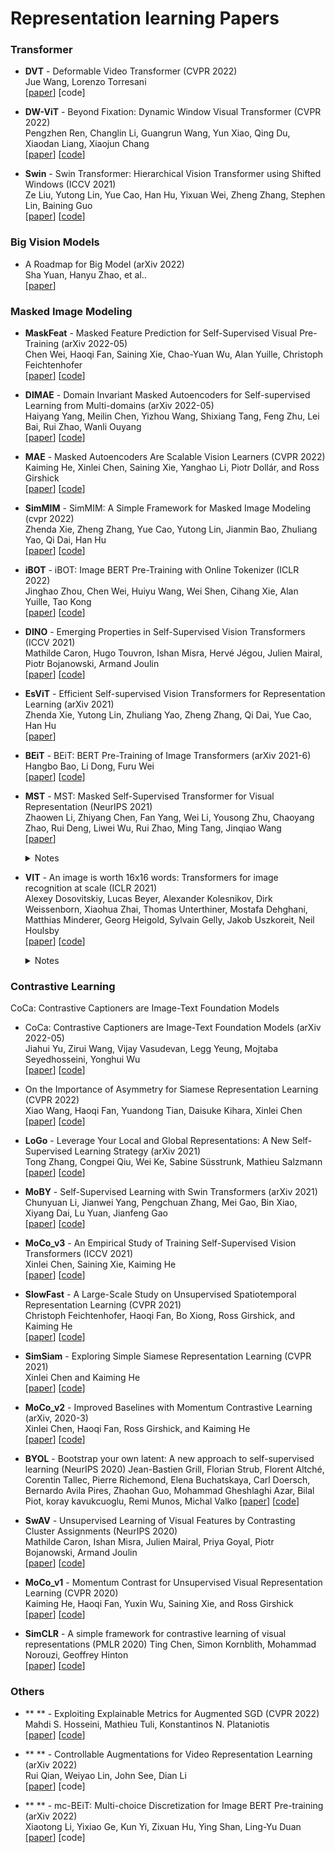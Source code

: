 

# Representation learning Papers

### Transformer

+ **DVT** - Deformable Video Transformer (CVPR 2022)  
Jue Wang, Lorenzo Torresani   
[[paper](https://arxiv.org/pdf/2203.16795.pdf)]  [code]   

+ **DW-ViT** - Beyond Fixation: Dynamic Window Visual Transformer (CVPR 2022)  
Pengzhen Ren, Changlin Li, Guangrun Wang, Yun Xiao, Qing Du, Xiaodan Liang, Xiaojun Chang   
[[paper](https://arxiv.org/abs/2203.12856)]  [[code](https://github.com/pzhren/DW-ViT)]  

+ **Swin** - Swin Transformer: Hierarchical Vision Transformer using Shifted Windows (ICCV 2021)  
Ze Liu, Yutong Lin, Yue Cao, Han Hu, Yixuan Wei, Zheng Zhang, Stephen Lin, Baining Guo   
[[paper](https://openaccess.thecvf.com/content/ICCV2021/papers/Liu_Swin_Transformer_Hierarchical_Vision_Transformer_Using_Shifted_Windows_ICCV_2021_paper.pdf)]  [[code](https://github.com/microsoft/Swin-Transformer)]  

### Big Vision Models  
+ A Roadmap for Big Model (arXiv 2022)  
Sha Yuan, Hanyu Zhao, et al..   
[[paper](https://arxiv.org/pdf/2203.14101.pdf)]  



### Masked Image Modeling

+ **MaskFeat** - Masked Feature Prediction for Self-Supervised Visual Pre-Training (arXiv 2022-05)   
Chen Wei, Haoqi Fan, Saining Xie, Chao-Yuan Wu, Alan Yuille, Christoph Feichtenhofer   
[[paper](https://arxiv.org/abs/2112.09133)] [[code](https://github.com/facebookresearch/pytorchvideo)]   


+ **DIMAE** - Domain Invariant Masked Autoencoders for Self-supervised Learning from Multi-domains (arXiv 2022-05)   
Haiyang Yang, Meilin Chen, Yizhou Wang, Shixiang Tang, Feng Zhu, Lei Bai, Rui Zhao, Wanli Ouyang   
[[paper](https://arxiv.org/abs/2205.04771)] [[code]()]   


+ **MAE** - Masked Autoencoders Are Scalable Vision Learners (CVPR 2022)   
Kaiming He, Xinlei Chen, Saining Xie, Yanghao Li, Piotr Dollár, and Ross Girshick   
[[paper](https://arxiv.org/abs/2111.06377)] [[code](https://github.com/facebookresearch/mae)]   


+ **SimMIM** - SimMIM: A Simple Framework for Masked Image Modeling (cvpr 2022)  
Zhenda Xie, Zheng Zhang, Yue Cao, Yutong Lin, Jianmin Bao, Zhuliang Yao, Qi Dai, Han Hu  
[[paper](https://arxiv.org/abs/2111.09886)]  [[code](https://github.com/microsoft/SimMIM)]

+ **iBOT** - iBOT: Image BERT Pre-Training with Online Tokenizer  (ICLR 2022)   
Jinghao Zhou, Chen Wei, Huiyu Wang, Wei Shen, Cihang Xie, Alan Yuille, Tao Kong  
[[paper](https://arxiv.org/pdf/2111.07832.pdf)]  [[code](https://github.com/bytedance/ibot)]   

+ **DINO** - Emerging Properties in Self-Supervised Vision Transformers  (ICCV 2021)   
Mathilde Caron, Hugo Touvron, Ishan Misra, Hervé Jégou, Julien Mairal, Piotr Bojanowski, Armand Joulin  
[[paper](https://openaccess.thecvf.com/content/ICCV2021/papers/Caron_Emerging_Properties_in_Self-Supervised_Vision_Transformers_ICCV_2021_paper.pdf)]  [[code](https://github.com/facebookresearch/dino)]   

+ **EsViT** - Efficient Self-supervised Vision Transformers for Representation Learning  (arXiv 2021)    
Zhenda Xie, Yutong Lin, Zhuliang Yao, Zheng Zhang, Qi Dai, Yue Cao, Han Hu  
[[paper](https://arxiv.org/abs/2106.09785)]    

+ **BEiT** - BEiT: BERT Pre-Training of Image Transformers  (arXiv 2021-6)   
Hangbo Bao, Li Dong, Furu Wei  
[[paper](https://arxiv.org/abs/2106.08254)]  [[code](https://github.com/microsoft/unilm/tree/master/beit)] 

+ **MST** - MST: Masked Self-Supervised Transformer for Visual Representation  (NeurIPS 2021)   
Zhaowen Li, Zhiyang Chen, Fan Yang, Wei Li, Yousong Zhu, Chaoyang Zhao, Rui Deng, Liwei Wu, Rui Zhao, Ming Tang, Jinqiao Wang  
[[paper](https://arxiv.org/abs/2106.05656)]
    <details> <summary>Notes</summary><img src="imgs/MST.png" width = "521" height = "262" alt="MST" align=center /> <div align=center>
    </div></details>
  

+ **VIT** - An image is worth 16x16 words: Transformers for image recognition at scale  (ICLR 2021)   
Alexey Dosovitskiy, Lucas Beyer, Alexander Kolesnikov, Dirk Weissenborn, Xiaohua Zhai, Thomas Unterthiner, Mostafa Dehghani, Matthias Minderer, Georg Heigold, Sylvain Gelly, Jakob Uszkoreit, Neil Houlsby   
[[paper](https://arxiv.org/pdf/2010.11929.pdf)] [[code](https://github.com/google-research/vision_transformer)]
  <details>
    <summary>Notes</summary>
     <img src="imgs/sot/referformer.png" width = "552" height = "258" alt="referformer" align=center />  
    - Key idea:
         - 
     - Performance:
        - 
    </details>
### Contrastive Learning
CoCa: Contrastive Captioners are Image-Text Foundation Models

+ CoCa: Contrastive Captioners are Image-Text Foundation Models (arXiv 2022-05)   
Jiahui Yu, Zirui Wang, Vijay Vasudevan, Legg Yeung, Mojtaba Seyedhosseini, Yonghui Wu   
[[paper](https://arxiv.org/pdf/2205.01917.pdf)]  [[code]()]  

+ On the Importance of Asymmetry for Siamese Representation Learning  (CVPR 2022)   
Xiao Wang, Haoqi Fan, Yuandong Tian, Daisuke Kihara, Xinlei Chen   
[[paper](https://arxiv.org/pdf/2204.00613.pdf)]  [[code]( https://github.com/facebookresearch/asym-siam)]  

+ **LoGo** - Leverage Your Local and Global Representations: A New Self-Supervised Learning Strategy  (arXiv 2021)   
Tong Zhang, Congpei Qiu, Wei Ke, Sabine Süsstrunk, Mathieu Salzmann   
[[paper](https://arxiv.org/pdf/2203.17205.pdf)]  [[code](https://github.com/ztt1024/LoGo-SSL)]  

+ **MoBY** - Self-Supervised Learning with Swin Transformers  (arXiv 2021)   
Chunyuan Li, Jianwei Yang, Pengchuan Zhang, Mei Gao, Bin Xiao, Xiyang Dai, Lu Yuan, Jianfeng Gao  
[[paper](https://arxiv.org/abs/2106.09785)]  [[code](https://github.com/SwinTransformer/Transformer-SSL)] 

+ **MoCo_v3** - An Empirical Study of Training Self-Supervised Vision Transformers (ICCV 2021)  
Xinlei Chen, Saining Xie, Kaiming He   
[[paper](https://openaccess.thecvf.com/content/ICCV2021/papers/Chen_An_Empirical_Study_of_Training_Self-Supervised_Vision_Transformers_ICCV_2021_paper.pdf)]  [[code](https://github.com/facebookresearch/moco-v3)]   


+ **SlowFast** - A Large-Scale Study on Unsupervised Spatiotemporal Representation Learning (CVPR 2021)  
Christoph Feichtenhofer, Haoqi Fan, Bo Xiong, Ross Girshick, and Kaiming He   
[[paper](https://arxiv.org/abs/2104.14558)]  [[code](https://github.com/facebookresearch/SlowFast)]  

+ **SimSiam** - Exploring Simple Siamese Representation Learning (CVPR 2021)  
Xinlei Chen and Kaiming He   
[[paper](https://arxiv.org/pdf/2011.10566.pdf)]  [[code](https://github.com/facebookresearch/simsiam)]  

+ **MoCo_v2** - Improved Baselines with Momentum Contrastive Learning (arXiv, 2020-3)  
Xinlei Chen, Haoqi Fan, Ross Girshick, and Kaiming He   
[[paper](https://arxiv.org/pdf/2003.04297.pdf)]  [[code](https://github.com/facebookresearch/moco)]   

+ **BYOL** - Bootstrap your own latent: A new approach to self-supervised learning  (NeurIPS 2020) 
Jean-Bastien Grill, Florian Strub, Florent Altché, Corentin Tallec, Pierre Richemond, Elena Buchatskaya, Carl Doersch, Bernardo Avila Pires, Zhaohan Guo, Mohammad Gheshlaghi Azar, Bilal Piot, koray kavukcuoglu, Remi Munos, Michal Valko
[[paper](https://proceedings.neurips.cc/paper/2020/file/f3ada80d5c4ee70142b17b8192b2958e-Paper.pdf)]  [[code](https://github.com/deepmind/deepmind-research/tree/master/byol)]  

+ **SwAV** - Unsupervised Learning of Visual Features by Contrasting Cluster Assignments (NeurIPS 2020)  
Mathilde Caron, Ishan Misra, Julien Mairal, Priya Goyal, Piotr Bojanowski, Armand Joulin  
[[paper](https://proceedings.neurips.cc/paper/2020/file/70feb62b69f16e0238f741fab228fec2-Paper.pdf)]  [[code]( https://github.com/facebookresearch/swav)]   

+ **MoCo_v1** - Momentum Contrast for Unsupervised Visual Representation Learning (CVPR 2020)  
Kaiming He, Haoqi Fan, Yuxin Wu, Saining Xie, and Ross Girshick   
[[paper](https://arxiv.org/abs/1911.05722)]  [[code](https://github.com/facebookresearch/moco)]   

+ **SimCLR** - A simple framework for contrastive learning of visual representations (PMLR 2020) 
Ting Chen, Simon Kornblith, Mohammad Norouzi, Geoffrey Hinton  
[[paper](https://arxiv.org/abs/2002.05709)]  [[code](https://github.com/google-research/simclr)]  


### Others
+ ** ** - Exploiting Explainable Metrics for Augmented SGD (CVPR 2022) 
Mahdi S. Hosseini, Mathieu Tuli, Konstantinos N. Plataniotis   
[[paper](https://arxiv.org/pdf/2203.16723.pdf)]  [[code](https://github.com/mahdihosseini/RMSGD)]  

+ ** ** - Controllable Augmentations for Video Representation Learning (arXiv 2022)  
Rui Qian, Weiyao Lin, John See, Dian Li   
[[paper](https://arxiv.org/pdf/2203.16632.pdf)]  [code]  

+ ** ** - mc-BEiT: Multi-choice Discretization for Image BERT Pre-training (arXiv 2022)   
Xiaotong Li, Yixiao Ge, Kun Yi, Zixuan Hu, Ying Shan, Ling-Yu Duan   
[[paper](https://arxiv.org/abs/2203.15371)]  [code]  



